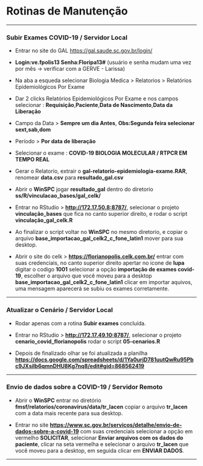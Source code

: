 # Rotinas de Manutenção
__________________
### Subir Exames COVID-19 / Servidor Local

- Entrar no site do GAL https://gal.saude.sc.gov.br/login/


- **Login:ve.fpolis13   Senha:Floripa13#** (usuário e senha mudam uma vez por mês -> verificar com a GERVE - Larissa)
- Na aba a esqueda selecionar Biologia Medica > Relatorios > Relatórios Epidemiológicos Por Exame
- Dar 2 clicks Relatórios Epidemiológicos Por Exame e nos campos selecionar : **Requisição**,**Paciente**,**Data de Nascimento**,**Data da Liberação**

- Campo da Data > **Sempre um dia Antes**, **Obs:Segunda feira selecionar sext,sab,dom**
- Período > **Por data de liberação**
- Selecionar o exame : **COVID-19 BIOLOGIA MOLECULAR / RTPCR EM TEMPO REAL**
- Gerar o Relatorio, extrair o **gal-relatorio-epidemiologia-exame.RAR**, renomear **data.csv** para **resultado_gal.csv**
- Abrir o **WinSPC** jogar  **resultado_gal** dentro do diretorio **ss/R/vinculacao_bases/gal_celk/**
- Entrar no RStudio > **http://172.17.50.8:8787/**, selecionar o projeto **vinculação_bases** que fica no canto superior direito, e rodar o script **vinculação_gal_celk.R**
- Ao finalizar o script voltar no **WinSPC** no mesmo diretorio, e copiar o arquivo **base_importacao_gal_celk2_c_fone_latin1** mover para sua desktop.
- Abrir o site do celk >  **https://florianopolis.celk.com.br/** entrar com suas credenciais, no canto superior direito apertar no icone de **lupa** digitar o codigo **1001** selecionar a opção **importação de exames covid-19**, escolher o arquivo que você moveu para a desktop **base_importacao_gal_celk2_c_fone_latin1** clicar em importar aquivos, uma mensagem aparecerá se subiu os exames corretamente.
_______________________________

### Atualizar o Cenário / Servidor Local
- Rodar apenas com a rotina **Subir exames** concluída.

- Entrar no RStudio > **http://172.17.49.10:8787/**, selecionar o projeto **cenario_covid_florianopolis** rodar o script **05-cenarios.R**
- Depois de finalizado olhar se foi atualizada a planilha **https://docs.google.com/spreadsheets/d/1Ya0urjD781uutQwRu95Pbc9JXsilb6qmnDHU8Kg7nq8/edit#gid=868562419**
_______________________________

### Envio de dados sobre a COVID-19 / Servidor Remoto

- Abrir o **WinSPC** entrar no diretório **fmsf/relatorios/coronavirus/data/tr_lacen** copiar o arquivo **tr_lacen** com a data mais recente para sua desktop.

- Entrar no site **https://www.sc.gov.br/servicos/detalhe/envio-de-dados-sobre-a-covid-19** com suas credenciais selecionar a opção em vermelho **SOLICITAR**, selecionar **Enviar arquivos com os dados do paciente**, clicar na seta vermelha e selecionar o arquivo **tr_lacen** que você moveu para a desktop, em seguida clicar em **ENVIAR DADOS**.
_______________________________